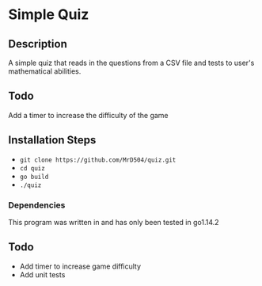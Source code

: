 # Simple Quiz

## Description
A simple quiz that reads in the questions from a CSV file and tests to user's
mathematical abilities.

## Todo
Add a timer to increase the difficulty of the game

## Installation Steps
- ``` git clone https://github.com/MrD504/quiz.git ```
- ``` cd quiz ```
- ``` go build ```
- ``` ./quiz ```

### Dependencies
This program was written in and has only been tested in go1.14.2

## Todo
- Add timer to increase game difficulty
- Add unit tests